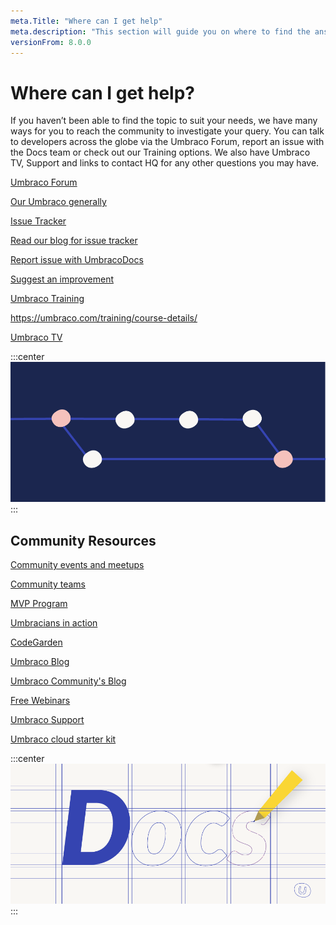 ```yaml
---
meta.Title: "Where can I get help" 
meta.description: "This section will guide you on where to find the answers for any questions you may have."
versionFrom: 8.0.0
---
```

# Where can I get help?

If you haven’t been able to find the topic to suit your needs, we have many ways for you to reach the community to investigate your query. You can talk to developers across the globe via the Umbraco Forum, report an issue with the Docs team or check out our Training options. We also have Umbraco TV, Support and links to contact HQ for any other questions you may have. 


[Umbraco Forum](https://our.umbraco.com/forum/)
 
[Our Umbraco generally](https://our.umbraco.com/)
 
[Issue Tracker](https://github.com/umbraco/Umbraco-CMS/issues)

[Read our blog for issue tracker](https://umbraco.com/blog/the-umbraco-issue-tracker-process/) 

[Report issue with UmbracoDocs](https://github.com/umbraco/UmbracoDocs) 

[Suggest an improvement](https://our.umbraco.com/documentation/Contribute/)

[Umbraco Training](https://umbraco.com/training/)
 
https://umbraco.com/training/course-details/ 

[Umbraco TV](https://umbraco.tv/)

:::center
![Umbraco support](images/U_PRs.png)
:::

## Community Resources 


[Community events and meetups](https://community.umbraco.com/events/community-events-and-meetups/)

[Community teams](https://community.umbraco.com/community-teams/)

[MVP Program](https://community.umbraco.com/mvp-program/)

[Umbracians in action](https://community.umbraco.com/umbracians-in-action/)

[CodeGarden](https://community.umbraco.com/events/codegarden/)

[Umbraco Blog](https://umbraco.com/blog/)

[Umbraco Community's Blog](https://umbraco.com/blog/category/community)

[Free Webinars](https://umbraco.com/products/free-umbraco-webinars/)

[Umbraco Support](https://umbraco.com/products/umbraco-support/what-is-umbraco-support/)


[Umbraco cloud starter kit](https://our.umbraco.com/packages/starter-kits/the-starter-kit/) 

:::center
![Umbraco community](images/U_Docs.png)
:::